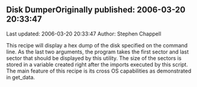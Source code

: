 ## Disk DumperOriginally published: 2006-03-20 20:33:47 
Last updated: 2006-03-20 20:33:47 
Author: Stephen Chappell 
 
This recipe will display a hex dump of the disk specified on the command line. As the last two arguments, the program takes the first sector and last sector that should be displayed by this utility. The size of the sectors is stored in a variable created right after the imports executed by this script. The main feature of this recipe is its cross OS capabilities as demonstrated in get_data.